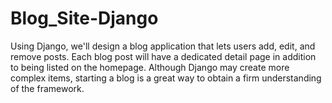 # Blog_Site-Django
Using Django, we'll design a blog application that lets users add, edit, and remove posts. Each blog post will have a dedicated detail page in addition to being listed on the homepage. Although Django may create more complex items, starting a blog is a great way to obtain a firm understanding of the framework.
